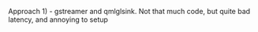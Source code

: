 Approach 1) - gstreamer and qmlglsink.
Not that much code, but quite bad latency, and annoying to setup
